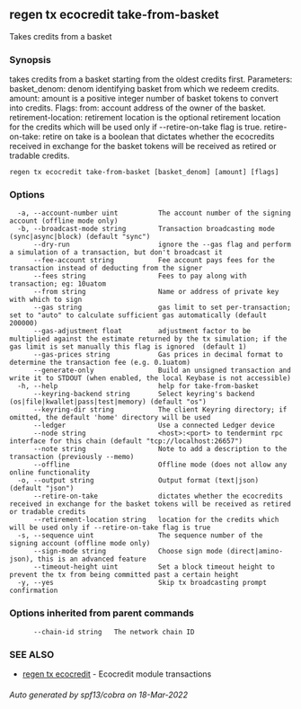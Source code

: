 ## regen tx ecocredit take-from-basket

Takes credits from a basket

### Synopsis

takes credits from a basket starting from the oldest credits first.
Parameters:
		basket_denom: denom identifying basket from which we redeem credits.
		amount: amount is a positive integer number of basket tokens to convert into credits.
Flags:
		from: account address of the owner of the basket.
		retirement-location: retirement location is the optional retirement location for the credits
				which will be used only if --retire-on-take flag is true.
		retire-on-take: retire on take is a boolean that dictates whether the ecocredits
		                received in exchange for the basket tokens will be received as
		                retired or tradable credits.

```
regen tx ecocredit take-from-basket [basket_denom] [amount] [flags]
```

### Options

```
  -a, --account-number uint          The account number of the signing account (offline mode only)
  -b, --broadcast-mode string        Transaction broadcasting mode (sync|async|block) (default "sync")
      --dry-run                      ignore the --gas flag and perform a simulation of a transaction, but don't broadcast it
      --fee-account string           Fee account pays fees for the transaction instead of deducting from the signer
      --fees string                  Fees to pay along with transaction; eg: 10uatom
      --from string                  Name or address of private key with which to sign
      --gas string                   gas limit to set per-transaction; set to "auto" to calculate sufficient gas automatically (default 200000)
      --gas-adjustment float         adjustment factor to be multiplied against the estimate returned by the tx simulation; if the gas limit is set manually this flag is ignored  (default 1)
      --gas-prices string            Gas prices in decimal format to determine the transaction fee (e.g. 0.1uatom)
      --generate-only                Build an unsigned transaction and write it to STDOUT (when enabled, the local Keybase is not accessible)
  -h, --help                         help for take-from-basket
      --keyring-backend string       Select keyring's backend (os|file|kwallet|pass|test|memory) (default "os")
      --keyring-dir string           The client Keyring directory; if omitted, the default 'home' directory will be used
      --ledger                       Use a connected Ledger device
      --node string                  <host>:<port> to tendermint rpc interface for this chain (default "tcp://localhost:26657")
      --note string                  Note to add a description to the transaction (previously --memo)
      --offline                      Offline mode (does not allow any online functionality
  -o, --output string                Output format (text|json) (default "json")
      --retire-on-take               dictates whether the ecocredits received in exchange for the basket tokens will be received as retired or tradable credits
      --retirement-location string   location for the credits which will be used only if --retire-on-take flag is true
  -s, --sequence uint                The sequence number of the signing account (offline mode only)
      --sign-mode string             Choose sign mode (direct|amino-json), this is an advanced feature
      --timeout-height uint          Set a block timeout height to prevent the tx from being committed past a certain height
  -y, --yes                          Skip tx broadcasting prompt confirmation
```

### Options inherited from parent commands

```
      --chain-id string   The network chain ID
```

### SEE ALSO

* [regen tx ecocredit](regen_tx_ecocredit.md)	 - Ecocredit module transactions

###### Auto generated by spf13/cobra on 18-Mar-2022
